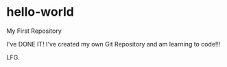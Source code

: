 # hello-world
My First Repository

I've DONE IT! I've created my own Git Repository and am learning to code!!!

LFG.
